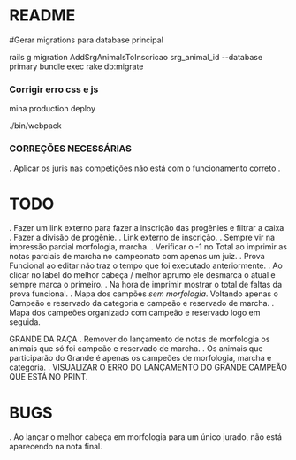 # README

#Gerar migrations para database principal 

rails g migration AddSrgAnimalsToInscricao srg_animal_id --database primary
bundle exec rake db:migrate

### Corrigir erro css e js
mina production deploy

./bin/webpack

### CORREÇÕES NECESSÁRIAS
. Aplicar os juris nas competições não está com o funcionamento correto
. 

# TODO
. Fazer um link externo para fazer a inscrição das progênies e filtrar a caixa
. Fazer a divisão de progênie.
. Link externo de inscrição.
. Sempre vir na impressão parcial morfologia, marcha.
. Verificar o -1 no Total ao imprimir as notas parciais de marcha no campeonato com apenas um juiz.
. Prova Funcional ao editar não traz o tempo que foi executado anteriormente.
. Ao clicar no label do melhor cabeça / melhor aprumo ele desmarca o atual e sempre marca o primeiro.
. Na hora de imprimir mostrar o total de faltas da prova funcional.
. Mapa dos campões *sem morfologia*. Voltando apenas o Campeão e reservado da categoria e campeão e reservado de marcha.
. Mapa dos campeões organizado com campeão e reservado logo em seguida.

GRANDE DA RAÇA
. Remover do lançamento de notas de morfologia os animais que só foi campeão e reservado de marcha.
. Os animais que participarão do Grande é apenas os campeões de morfologia, marcha e categoria.
. VISUALIZAR O ERRO DO LANÇAMENTO DO GRANDE CAMPEÃO QUE ESTÁ NO PRINT.


# BUGS
. Ao lançar o melhor cabeça em morfologia para um único jurado, não está aparecendo na nota final.